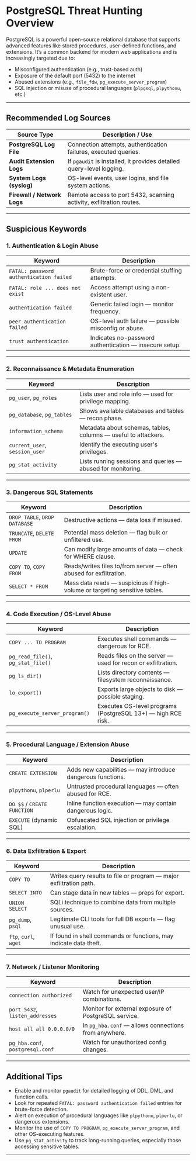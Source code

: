 # PostgreSQL Threat Hunting Overview

PostgreSQL is a powerful open-source relational database that supports advanced features like stored procedures, user-defined functions, and extensions. It’s a common backend for modern web applications and is increasingly targeted due to:

- Misconfigured authentication (e.g., trust-based auth)
- Exposure of the default port (5432) to the internet
- Abused extensions (e.g., `file_fdw`, `pg_execute_server_program`)
- SQL injection or misuse of procedural languages (`plpgsql`, `plpythonu`, etc.)

---

## Recommended Log Sources

| Source Type               | Description / Use |
|---------------------------|-------------------|
| **PostgreSQL Log File**   | Connection attempts, authentication failures, executed queries. |
| **Audit Extension Logs**  | If `pgaudit` is installed, it provides detailed query-level logging. |
| **System Logs (syslog)**  | OS-level events, user logins, and file system actions. |
| **Firewall / Network Logs** | Remote access to port 5432, scanning activity, exfiltration routes. |

---

## Suspicious Keywords 

### 1. Authentication & Login Abuse

| Keyword               | Description |
|------------------------|-------------|
| `FATAL: password authentication failed` | Brute-force or credential stuffing attempts. |
| `FATAL: role ... does not exist`        | Access attempt using a non-existent user. |
| `authentication failed`                 | Generic failed login — monitor frequency. |
| `peer authentication failed`            | OS-level auth failure — possible misconfig or abuse. |
| `trust authentication`                 | Indicates no-password authentication — insecure setup. |

---

### 2. Reconnaissance & Metadata Enumeration

| Keyword             | Description |
|---------------------|-------------|
| `pg_user`, `pg_roles`      | Lists user and role info — used for privilege mapping. |
| `pg_database`, `pg_tables` | Shows available databases and tables — recon phase. |
| `information_schema`       | Metadata about schemas, tables, columns — useful to attackers. |
| `current_user`, `session_user` | Identify the executing user's privileges. |
| `pg_stat_activity`         | Lists running sessions and queries — abused for monitoring. |

---

### 3. Dangerous SQL Statements

| Keyword             | Description |
|---------------------|-------------|
| `DROP TABLE`, `DROP DATABASE` | Destructive actions — data loss if misused. |
| `TRUNCATE`, `DELETE FROM`     | Potential mass deletion — flag bulk or unfiltered use. |
| `UPDATE`                      | Can modify large amounts of data — check for WHERE clause. |
| `COPY TO`, `COPY FROM`        | Reads/writes files to/from server — often abused for exfiltration. |
| `SELECT * FROM`               | Mass data reads — suspicious if high-volume or targeting sensitive tables. |

---

### 4. Code Execution / OS-Level Abuse

| Keyword                   | Description |
|---------------------------|-------------|
| `COPY ... TO PROGRAM`     | Executes shell commands — dangerous for RCE. |
| `pg_read_file()`, `pg_stat_file()` | Reads files on the server — used for recon or exfiltration. |
| `pg_ls_dir()`             | Lists directory contents — filesystem reconnaissance. |
| `lo_export()`             | Exports large objects to disk — possible staging. |
| `pg_execute_server_program()` | Executes OS-level programs (PostgreSQL 13+) — high RCE risk. |

---

### 5. Procedural Language / Extension Abuse

| Keyword                 | Description |
|-------------------------|-------------|
| `CREATE EXTENSION`      | Adds new capabilities — may introduce dangerous functions. |
| `plpythonu`, `plperlu`  | Untrusted procedural languages — often abused for RCE. |
| `DO $$` / `CREATE FUNCTION` | Inline function execution — may contain dangerous logic. |
| `EXECUTE` (dynamic SQL) | Obfuscated SQL injection or privilege escalation. |

---

### 6. Data Exfiltration & Export

| Keyword              | Description |
|----------------------|-------------|
| `COPY TO`            | Writes query results to file or program — major exfiltration path. |
| `SELECT INTO`        | Can stage data in new tables — preps for export. |
| `UNION SELECT`       | SQLi technique to combine data from multiple sources. |
| `pg_dump`, `psql`    | Legitimate CLI tools for full DB exports — flag unusual use. |
| `ftp`, `curl`, `wget`| If found in shell commands or functions, may indicate data theft. |

---

### 7. Network / Listener Monitoring

| Keyword              | Description |
|----------------------|-------------|
| `connection authorized` | Watch for unexpected user/IP combinations. |
| `port 5432`, `listen_addresses` | Monitor for external exposure of PostgreSQL service. |
| `host all all 0.0.0.0/0` | In `pg_hba.conf` — allows connections from anywhere. |
| `pg_hba.conf`, `postgresql.conf` | Watch for unauthorized config changes. |

---

## Additional Tips

- Enable and monitor `pgaudit` for detailed logging of DDL, DML, and function calls.
- Look for repeated `FATAL: password authentication failed` entries for brute-force detection.
- Alert on execution of procedural languages like `plpythonu`, `plperlu`, or dangerous extensions.
- Monitor the use of `COPY TO PROGRAM`, `pg_execute_server_program`, and other OS-executing features.
- Use `pg_stat_activity` to track long-running queries, especially those accessing sensitive tables.

---

